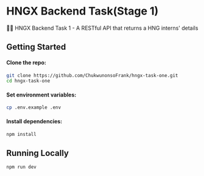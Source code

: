 # HNGX Backend Task(Stage 1)

👩‍💻 HNGX Backend Task 1 - A RESTful API that returns a HNG interns' details

## Getting Started

#### Clone the repo:

```bash
git clone https://github.com/ChukwunonsoFrank/hngx-task-one.git
cd hngx-task-one
```

#### Set environment variables:

```bash
cp .env.example .env
```

#### Install dependencies:

```bash
npm install
```

## Running Locally

```bash
npm run dev
```